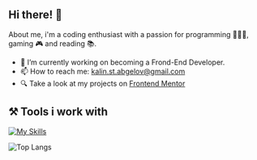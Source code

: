 ## Hi there! 👋
About me, i'm a coding enthusiast with a passion for programming 👨🏽‍💻, gaming 🎮 and reading 📚.

- 🔭 I’m currently working on becoming a Frond-End Developer.
- 📫 How to reach me: kalin.st.abgelov@gmail.com
- 🔍 Take a look at my projects on [Frontend Mentor](https://www.frontendmentor.io/profile/kalin-angelov)

## ⚒️ Tools i work with
[![My Skills](https://skillicons.dev/icons?i=vscode,js,html,css,sass,tailwindcss,vite,react,redux,nodejs,mongodb,npm&theme=light)](https://skillicons.dev)

![Top Langs](https://github-readme-stats.vercel.app/api/top-langs/?username=kalin-angelov&layout=compact&theme=dark)
